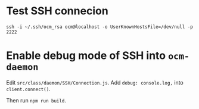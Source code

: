 # Test SSH connecion

```
ssh -i ~/.ssh/ocm_rsa ocm@localhost -o UserKnownHostsFile=/dev/null -p 2222
```

# Enable debug mode of SSH into `ocm-daemon`

Edit `src/class/daemon/SSH/Connection.js`. Add `debug: console.log,` into `client.connect()`.

Then run `npm run build`.
